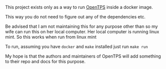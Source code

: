 This project exists only as a way to run [OpenTPS](https://www.opentps.org/) inside a docker image.

This way you do not need to figure out any of the dependencies etc.

Be advised that I am not maintaining this for any purpose other than so my wife can run this on her local computer.  Her local computer is running linux mint.  So this works when run from linux mint

To run, assuming you have `docker` and `make` installed just run `make run`

My hope is that the authors and maintainers of OpenTPS will add something to their repo and docs for this purpose.